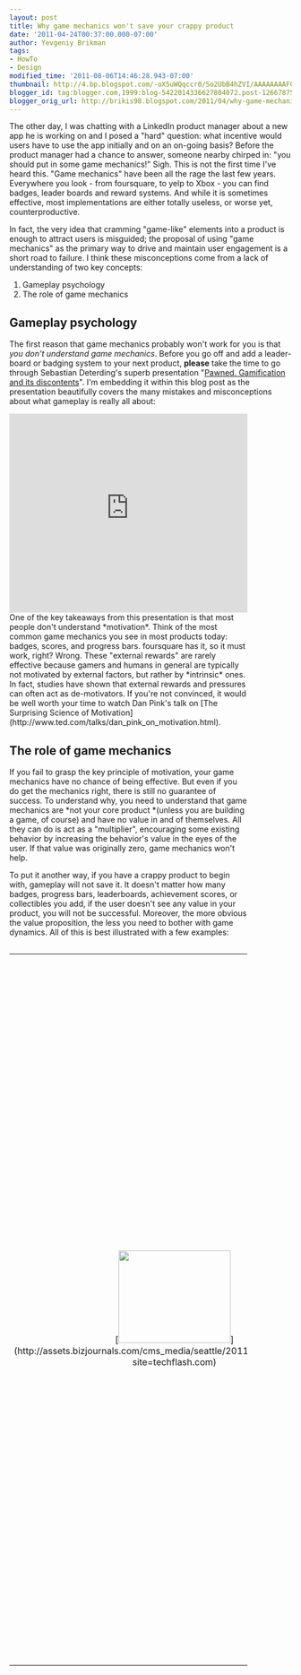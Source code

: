 ```yaml
---
layout: post
title: Why game mechanics won't save your crappy product
date: '2011-04-24T00:37:00.000-07:00'
author: Yevgeniy Brikman
tags:
- HowTo
- Design
modified_time: '2011-08-06T14:46:28.943-07:00'
thumbnail: http://4.bp.blogspot.com/-oX5uWQqccr0/So2UbB4hZVI/AAAAAAAAF0c/9PujG6OWt6s/s72-c/IMG_0402.jpg
blogger_id: tag:blogger.com,1999:blog-5422014336627804072.post-1266787520035720510
blogger_orig_url: http://brikis98.blogspot.com/2011/04/why-game-mechanics-wont-save-your.html
---
```


The other day, I was chatting with a LinkedIn product manager about a new app 
he is working on and I posed a "hard" question: what incentive would users 
have to use the app initially and on an on-going basis? Before the product 
manager had a chance to answer, someone nearby chirped in: "you should put in 
some game mechanics!" Sigh. This is not the first time I've heard this. "Game 
mechanics" have been all the rage the last few years. Everywhere you look - 
from foursquare, to yelp to Xbox - you can find badges, leader boards and 
reward systems. And while it is sometimes effective, most implementations are 
either totally useless, or worse yet, counterproductive. 

In fact, the very idea that cramming "game-like" elements into a product is 
enough to attract users is misguided; the proposal of using "game mechanics" 
as the primary way to drive and maintain user engagement is a short road to 
failure. I think these misconceptions come from a lack of understanding of two 
key concepts: 
1. Gameplay psychology 
1. The role of game mechanics 
## Gameplay psychology 

The first reason that game mechanics probably won't work for you is that *you 
don't understand game mechanics*. Before you go off and add a leader-board or 
badging system to your next product, **please** take the time to go through 
<span class="h-username" style="vertical-align: top;">Sebastian Deterding's 
superb presentation "[Pawned. Gamification and its 
discontents](http://www.slideshare.net/dings/pawned-gamification-and-its-discontents)". 
I'm embedding it within this blog post as the presentation beautifully covers 
the many mistakes and misconceptions about what gameplay is really all about: 

<div id="__ss_5310277" style="width: 425px;"><iframe frameborder="0" 
height="355" marginheight="0" marginwidth="0" scrolling="no" 
src="http://www.slideshare.net/slideshow/embed_code/5310277" 
width="425"></iframe> 
One of the key takeaways from this presentation is that most people don't 
understand *motivation*. Think of the most common game mechanics you see in 
most products today: badges, scores, and progress bars. foursquare has it, so 
it must work, right? Wrong. These "external rewards" are rarely effective 
because gamers and humans in general are typically not motivated by external 
factors, but rather by *intrinsic* ones. In fact, studies have shown that 
external rewards and pressures can often act as de-motivators. If you're not 
convinced, it would be well worth your time to watch Dan Pink's talk on [The 
Surprising Science of 
Motivation](http://www.ted.com/talks/dan_pink_on_motivation.html). 

## The role of game mechanics 

If you fail to grasp the key principle of motivation, your game mechanics have 
no chance of being effective. But even if you do get the mechanics right, 
there is still no guarantee of success. To understand why, you need to 
understand that game mechanics are *not your core product *(unless you are 
building a game, of course) and have no value in and of themselves. All they 
can do is act as a "multiplier", encouraging some existing behavior by 
increasing the behavior's value in the eyes of the user. If that value was 
originally zero, game mechanics won't help. 

To put it another way, if you have a crappy product to begin with, gameplay 
will not save it. It doesn't matter how many badges, progress bars, 
leaderboards, achievement scores, or collectibles you add, if the user doesn't 
see any value in your product, you will not be successful. Moreover, the more 
obvious the value proposition, the less you need to bother with game dynamics. 
All of this is best illustrated with a few examples: 


<table align="center" cellpadding="0" cellspacing="0" 
class="tr-caption-container" style="float: left; margin-right: 1em; 
text-align: left;"><td style="text-align: center;">[<img border="0" 
height="165" 
src="http://assets.bizjournals.com/cms_media/seattle/2011/01/cubeduel1.png?site=techflash.com" 
width="200" 
/>](http://assets.bizjournals.com/cms_media/seattle/2011/01/cubeduel1.png?site=techflash.com)<td 
class="tr-caption" style="text-align: center;">cubeduel: great gameplay, 0 
value**[cubeduel](http://www.cubeduel.com/)**: a great example of well 
executed game mechanics - you have to play some number of "duels" before you 
can see your own score - but absolutely no inherent value to the product 
itself. Lots of people tried it for a couple minutes, got bored, and never 
came back. 




<table cellpadding="0" cellspacing="0" class="tr-caption-container" 
style="float: right; text-align: center;"><td style="text-align: 
center;">[<img border="0" height="171" 
src="http://i1-linux.softpedia-static.com/screenshots/Pandora_1.jpg" 
width="320" 
/>](http://i1-linux.softpedia-static.com/screenshots/Pandora_1.jpg)<td 
class="tr-caption" style="text-align: center;">Pandora: crystal clear value, 
no games**[Pandora](http://www.pandora.com/)**: the exact opposite of 
cubeduel. From the first minute of using Pandora, its value proposition is 
obvious, and you're hooked. No game mechanics whatsoever are necessary to keep 
users engaged. 


<table cellpadding="0" cellspacing="0" class="tr-caption-container" 
style="float: left; margin-right: 1em; text-align: left;"><td 
style="text-align: center;">[<img border="0" height="220" 
src="http://upload.wikimedia.org/wikipedia/en/c/cf/StackOverflow.png" 
width="320" 
/>](http://upload.wikimedia.org/wikipedia/en/c/cf/StackOverflow.png)<td 
class="tr-caption" style="text-align: center;">StackExchange: clear value, 
good game mechanics**[StackExchange](http://stackexchange.com/)**: the 
StackExchange sites are a great example of a strong core value multiplied by 
effective game mechanics. Most users end up on one of their community sites 
([StackOverflow](http://assets.bizjournals.com/cms_media/seattle/2011/01/cubeduel1.png?site=techflash.com) 
is the most popular) by googling a question. The utility of the site becomes 
obvious immediately: quality answers written and vetted by a community of 
experts. If your particular question isn't there, you can sign up and ask. At 
this point, the first game mechanic is revealed: the reputation score. This 
score starts at zero and as it increases, various "privileges" become 
available: for example, you can't add comments, create new tags, downvote 
answers, or offer bounties until your score reaches certain thresholds. To get 
your score higher, other users need to upvote your questions and answers, 
which encourages you to actively participate in the site. When you do this, 
the next game mechanic becomes apparent: your 
[profile](http://programmers.stackexchange.com/users/5939/yevgeniy-brikman). 
Your questions, answers, reputation score, and tags from any discussions you 
participated in are all publicly visible. Again, the value is obvious: 
professional reputation. If you do a good job of participating on the site, 
you look better in front of employers and colleagues. Strong value * effective 
game mechanics = [24 million unique visitors per 
month](http://blog.stackoverflow.com/2011/04/stack-exchange-traffic-still-growing/) 
(and growing). 

## Stop playing games. Start building awesome products. 

<table cellpadding="0" cellspacing="0" class="tr-caption-container" 
style="float: right; margin-left: 1em; text-align: right;"><td 
style="text-align: center;">[<img border="0" height="200" 
src="http://4.bp.blogspot.com/-oX5uWQqccr0/So2UbB4hZVI/AAAAAAAAF0c/9PujG6OWt6s/s200/IMG_0402.jpg" 
width="150" 
/>](http://4.bp.blogspot.com/-oX5uWQqccr0/So2UbB4hZVI/AAAAAAAAF0c/9PujG6OWt6s/s1600/IMG_0402.jpg)<td 
class="tr-caption" style="text-align: center;">Kniffel: game mechanics != fun 
Game mechanics can be a powerful tool, but like everything else in your  
toolbox, it's all about knowing when and how to use them. If you're  working 
on some new product, start with the basics and make sure that  you have the 
value proposition nailed down. Only when you have something sufficiently 
compelling by itself should you start thinking  about adding any sort of game 
mechanics. 